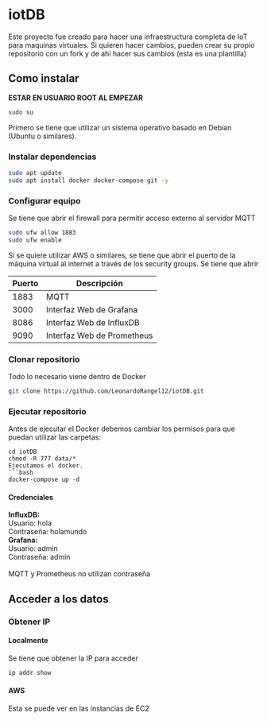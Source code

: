 # iotDB
Este proyecto fue creado para hacer una infraestructura completa de IoT para maquinas virtuales.
Si quieren hacer cambios, pueden crear su propio repositorio con un fork y de ahí hacer sus cambios (esta es una plantilla)
## Como instalar
<strong>ESTAR EN USUARIO ROOT AL EMPEZAR</strong>
```BASH
sudo su
```
Primero se tiene que utilizar un sistema operativo basado en Debian (Ubuntu o similares).
### Instalar dependencias
```bash
sudo apt update
sudo apt install docker docker-compose git -y
```
### Configurar equipo
Se tiene que abrir el firewall para permitir acceso externo al servidor MQTT
```bash
sudo ufw allow 1883
sudo ufw enable
```
Si se quiere utilizar AWS o similares, se tiene que abrir el puerto de la máquina virtual al internet a través de los security groups.
Se tiene que abrir

| Puerto| Descripción |
|----------|----------|
| 1883    | MQTT  |
| 3000    | Interfaz Web de Grafana  |
| 8086    | Interfaz Web de InfluxDB   |
| 9090    | Interfaz Web de Prometheus   |

### Clonar repositorio
Todo lo necesario viene dentro de Docker
```bash
git clone https://github.com/LeonardoRangel12/iotDB.git
```


### Ejecutar repositorio
Antes de ejecutar el Docker debemos cambiar los permisos para que puedan utilizar las carpetas:
```
cd iotDB
chmod -R 777 data/*
Ejecutamos el docker.
```bash
docker-compose up -d
```
#### Credenciales
<strong>InfluxDB:<br></strong>
Usuario: hola<br>
Contraseña: holamundo<br>
<strong>Grafana:<br></strong>
Usuario: admin<br>
Contraseña: admin<br><br>
MQTT y Prometheus no utilizan contraseña<br>
## Acceder a los datos
### Obtener IP
#### Localmente
Se tiene que obtener la IP para acceder
```bash
ip addr show
```
#### AWS
Esta se puede ver en las instancias de EC2

